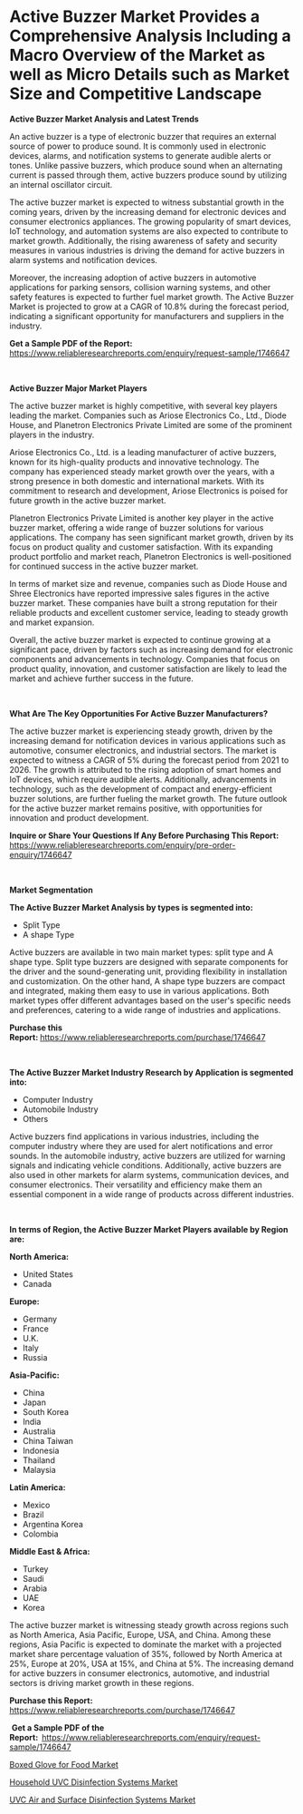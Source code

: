 <p><h1>Active Buzzer Market Provides a Comprehensive Analysis Including a Macro Overview of the Market as well as Micro Details such as Market Size and Competitive Landscape</h1></p><p><strong>Active Buzzer Market Analysis and Latest Trends</strong></p>
<p><p>An active buzzer is a type of electronic buzzer that requires an external source of power to produce sound. It is commonly used in electronic devices, alarms, and notification systems to generate audible alerts or tones. Unlike passive buzzers, which produce sound when an alternating current is passed through them, active buzzers produce sound by utilizing an internal oscillator circuit.</p><p>The active buzzer market is expected to witness substantial growth in the coming years, driven by the increasing demand for electronic devices and consumer electronics appliances. The growing popularity of smart devices, IoT technology, and automation systems are also expected to contribute to market growth. Additionally, the rising awareness of safety and security measures in various industries is driving the demand for active buzzers in alarm systems and notification devices.</p><p>Moreover, the increasing adoption of active buzzers in automotive applications for parking sensors, collision warning systems, and other safety features is expected to further fuel market growth. The Active Buzzer Market is projected to grow at a CAGR of 10.8% during the forecast period, indicating a significant opportunity for manufacturers and suppliers in the industry.</p></p>
<p><strong>Get a Sample PDF of the Report:&nbsp;</strong> <a href="https://www.reliableresearchreports.com/enquiry/request-sample/1746647">https://www.reliableresearchreports.com/enquiry/request-sample/1746647</a></p>
<p>&nbsp;</p>
<p><strong>Active Buzzer Major Market Players</strong></p>
<p><p>The active buzzer market is highly competitive, with several key players leading the market. Companies such as Ariose Electronics Co., Ltd., Diode House, and Planetron Electronics Private Limited are some of the prominent players in the industry.</p><p>Ariose Electronics Co., Ltd. is a leading manufacturer of active buzzers, known for its high-quality products and innovative technology. The company has experienced steady market growth over the years, with a strong presence in both domestic and international markets. With its commitment to research and development, Ariose Electronics is poised for future growth in the active buzzer market.</p><p>Planetron Electronics Private Limited is another key player in the active buzzer market, offering a wide range of buzzer solutions for various applications. The company has seen significant market growth, driven by its focus on product quality and customer satisfaction. With its expanding product portfolio and market reach, Planetron Electronics is well-positioned for continued success in the active buzzer market.</p><p>In terms of market size and revenue, companies such as Diode House and Shree Electronics have reported impressive sales figures in the active buzzer market. These companies have built a strong reputation for their reliable products and excellent customer service, leading to steady growth and market expansion.</p><p>Overall, the active buzzer market is expected to continue growing at a significant pace, driven by factors such as increasing demand for electronic components and advancements in technology. Companies that focus on product quality, innovation, and customer satisfaction are likely to lead the market and achieve further success in the future.</p></p>
<p>&nbsp;</p>
<p><strong>What Are The Key Opportunities For Active Buzzer Manufacturers?</strong></p>
<p><p>The active buzzer market is experiencing steady growth, driven by the increasing demand for notification devices in various applications such as automotive, consumer electronics, and industrial sectors. The market is expected to witness a CAGR of 5% during the forecast period from 2021 to 2026. The growth is attributed to the rising adoption of smart homes and IoT devices, which require audible alerts. Additionally, advancements in technology, such as the development of compact and energy-efficient buzzer solutions, are further fueling the market growth. The future outlook for the active buzzer market remains positive, with opportunities for innovation and product development.</p></p>
<p><strong>Inquire or Share Your Questions If Any Before Purchasing This Report:</strong> <a href="https://www.reliableresearchreports.com/enquiry/pre-order-enquiry/1746647">https://www.reliableresearchreports.com/enquiry/pre-order-enquiry/1746647</a></p>
<p>&nbsp;</p>
<p><strong>Market Segmentation</strong></p>
<p><strong>The Active Buzzer Market Analysis by types is segmented into:</strong></p>
<p><ul><li>Split Type</li><li>A shape Type</li></ul></p>
<p><p>Active buzzers are available in two main market types: split type and A shape type. Split type buzzers are designed with separate components for the driver and the sound-generating unit, providing flexibility in installation and customization. On the other hand, A shape type buzzers are compact and integrated, making them easy to use in various applications. Both market types offer different advantages based on the user's specific needs and preferences, catering to a wide range of industries and applications.</p></p>
<p><strong>Purchase this Report:&nbsp;</strong><a href="https://www.reliableresearchreports.com/purchase/1746647">https://www.reliableresearchreports.com/purchase/1746647</a></p>
<p>&nbsp;</p>
<p><strong>The Active Buzzer Market Industry Research by Application is segmented into:</strong></p>
<p><ul><li>Computer Industry</li><li>Automobile Industry</li><li>Others</li></ul></p>
<p><p>Active buzzers find applications in various industries, including the computer industry where they are used for alert notifications and error sounds. In the automobile industry, active buzzers are utilized for warning signals and indicating vehicle conditions. Additionally, active buzzers are also used in other markets for alarm systems, communication devices, and consumer electronics. Their versatility and efficiency make them an essential component in a wide range of products across different industries.</p></p>
<p>&nbsp;</p>
<p><strong>In terms of Region, the Active Buzzer Market Players available by Region are:</strong></p>
<p>
    <p> <strong> North America: </strong>
        <ul>
            <li>United States</li>
            <li>Canada</li>
        </ul>
        </p> 
    <p> <strong> Europe: </strong>
        <ul>
            <li>Germany</li>
            <li>France</li>
            <li>U.K.</li>
            <li>Italy</li>
            <li>Russia</li>
        </ul>
        </p> 
    <p> <strong> Asia-Pacific: </strong>
        <ul>
            <li>China</li>
            <li>Japan</li>
            <li>South Korea</li>
            <li>India</li>
            <li>Australia</li>
            <li>China Taiwan</li>
            <li>Indonesia</li>
            <li>Thailand</li>
            <li>Malaysia</li>
        </ul>
        </p> 
    <p> <strong> Latin America: </strong>
        <ul>
            <li>Mexico</li>
            <li>Brazil</li>
            <li>Argentina Korea</li>
            <li>Colombia</li>
        </ul>
        </p> 
    <p> <strong> Middle East & Africa: </strong>
        <ul>
            <li>Turkey</li>
            <li>Saudi</li>
            <li>Arabia</li>
            <li>UAE</li>
            <li>Korea</li>
        </ul>
    </p>
    </p>
<p><p>The active buzzer market is witnessing steady growth across regions such as North America, Asia Pacific, Europe, USA, and China. Among these regions, Asia Pacific is expected to dominate the market with a projected market share percentage valuation of 35%, followed by North America at 25%, Europe at 20%, USA at 15%, and China at 5%. The increasing demand for active buzzers in consumer electronics, automotive, and industrial sectors is driving market growth in these regions.</p></p>
<p><strong>Purchase this Report: </strong><a href="https://www.reliableresearchreports.com/purchase/1746647">https://www.reliableresearchreports.com/purchase/1746647</a></p>
<p>&nbsp;<strong>Get a Sample PDF of the Report:&nbsp;&nbsp;</strong><a href="https://www.reliableresearchreports.com/enquiry/request-sample/1746647">https://www.reliableresearchreports.com/enquiry/request-sample/1746647</a></p>
<p><strong></strong></p>
<p><p><a href="https://github.com/ashepherd82/Market-Research-Report-List-3/blob/main/boxed-glove-for-food-market.md">Boxed Glove for Food Market</a></p><p><a href="https://github.com/myacatherineblakecaczo9vcsw/Market-Research-Report-List-2/blob/main/household-uvc-disinfection-systems-market.md">Household UVC Disinfection Systems Market</a></p><p><a href="https://github.com/okotobwrhuteie/Market-Research-Report-List-1/blob/main/uvc-air-and-surface-disinfection-systems-market.md">UVC Air and Surface Disinfection Systems Market</a></p></p>